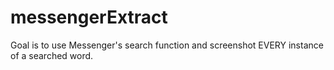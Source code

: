 # messengerExtract
Goal is to use Messenger's search function and screenshot EVERY instance of a searched word. 
